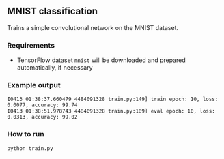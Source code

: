 ## MNIST classification

Trains a simple convolutional network on the MNIST dataset.

### Requirements

* TensorFlow dataset `mnist` will be downloaded and prepared automatically, if necessary

### Example output

```
I0413 01:38:37.660479 4484091328 train.py:149] train epoch: 10, loss: 0.0077, accuracy: 99.74
I0413 01:38:51.978743 4484091328 train.py:189] eval epoch: 10, loss: 0.0313, accuracy: 99.02
```

### How to run

`python train.py`
